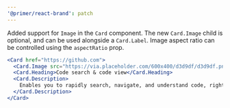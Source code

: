 ```yaml
---
'@primer/react-brand': patch
---
```


Added support for `Image` in the `Card` component. The new `Card.Image` child is optional, and can be used alongside a `Card.Label`. Image aspect ratio can be controlled using the `aspectRatio` prop.

```jsx
<Card href="https://github.com">
  <Card.Image src="https://via.placeholder.com/600x400/d3d9df/d3d9df.png" aspectRatio="16:9" alt=" " />
  <Card.Heading>Code search & code view</Card.Heading>
  <Card.Description>
    Enables you to rapidly search, navigate, and understand code, right from GitHub.com.
  </Card.Description>
</Card>
```
